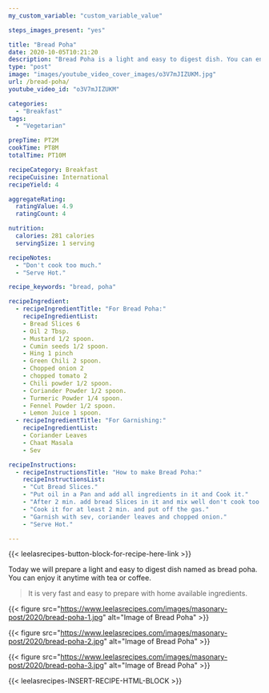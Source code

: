 ```yaml
---
my_custom_variable: "custom_variable_value"

steps_images_present: "yes"

title: "Bread Poha"
date: 2020-10-05T10:21:20
description: "Bread Poha is a light and easy to digest dish. You can enjoy it anytime with tea or coffee."
type: "post"
image: "images/youtube_video_cover_images/o3V7mJIZUKM.jpg"
url: /bread-poha/
youtube_video_id: "o3V7mJIZUKM"

categories: 
  - "Breakfast"
tags:
  - "Vegetarian"

prepTime: PT2M
cookTime: PT8M
totalTime: PT10M

recipeCategory: Breakfast
recipeCuisine: International
recipeYield: 4

aggregateRating:
  ratingValue: 4.9
  ratingCount: 4

nutrition:
  calories: 281 calories
  servingSize: 1 serving

recipeNotes: 
  - "Don't cook too much."
  - "Serve Hot."

recipe_keywords: "bread, poha"

recipeIngredient:
  - recipeIngredientTitle: "For Bread Poha:"
    recipeIngredientList: 
    - Bread Slices 6
    - Oil 2 Tbsp.
    - Mustard 1/2 spoon.
    - Cumin seeds 1/2 spoon.
    - Hing 1 pinch
    - Green Chili 2 spoon.
    - Chopped onion 2
    - chopped tomato 2
    - Chili powder 1/2 spoon.
    - Coriander Powder 1/2 spoon.
    - Turmeric Powder 1/4 spoon.
    - Fennel Powder 1/2 spoon.
    - Lemon Juice 1 spoon.
  - recipeIngredientTitle: "For Garnishing:"
    recipeIngredientList: 
    - Coriander Leaves
    - Chaat Masala
    - Sev

recipeInstructions:
  - recipeInstructionsTitle: "How to make Bread Poha:"
    recipeInstructionsList:
    - "Cut Bread Slices."
    - "Put oil in a Pan and add all ingredients in it and Cook it."
    - "After 2 min. add bread Slices in it and mix well don't cook too much."
    - "Cook it for at least 2 min. and put off the gas."
    - "Garnish with sev, coriander leaves and chopped onion."
    - "Serve Hot."

---
```


{{< leelasrecipes-button-block-for-recipe-here-link >}}

Today we will prepare a light and easy to digest dish named as bread poha. You can enjoy it anytime with tea or coffee.

> It is very fast and easy to prepare with  home available ingredients.

{{< figure src="https://www.leelasrecipes.com/images/masonary-post/2020/bread-poha-1.jpg" alt="Image of Bread Poha" >}}

{{< figure src="https://www.leelasrecipes.com/images/masonary-post/2020/bread-poha-2.jpg" alt="Image of Bread Poha" >}}

{{< figure src="https://www.leelasrecipes.com/images/masonary-post/2020/bread-poha-3.jpg" alt="Image of Bread Poha" >}}

{{< leelasrecipes-INSERT-RECIPE-HTML-BLOCK >}}

